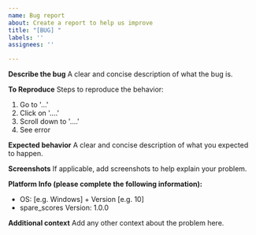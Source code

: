 ```yaml
---
name: Bug report
about: Create a report to help us improve
title: "[BUG] "
labels: ''
assignees: ''

---
```


**Describe the bug**
A clear and concise description of what the bug is.

**To Reproduce**
Steps to reproduce the behavior:
1. Go to '...'
2. Click on '....'
3. Scroll down to '....'
4. See error

**Expected behavior**
A clear and concise description of what you expected to happen.

**Screenshots**
If applicable, add screenshots to help explain your problem.

**Platform Info (please complete the following information):**
 - OS: [e.g. Windows] + Version [e.g. 10]
 - spare_scores Version: 1.0.0

**Additional context**
Add any other context about the problem here.
